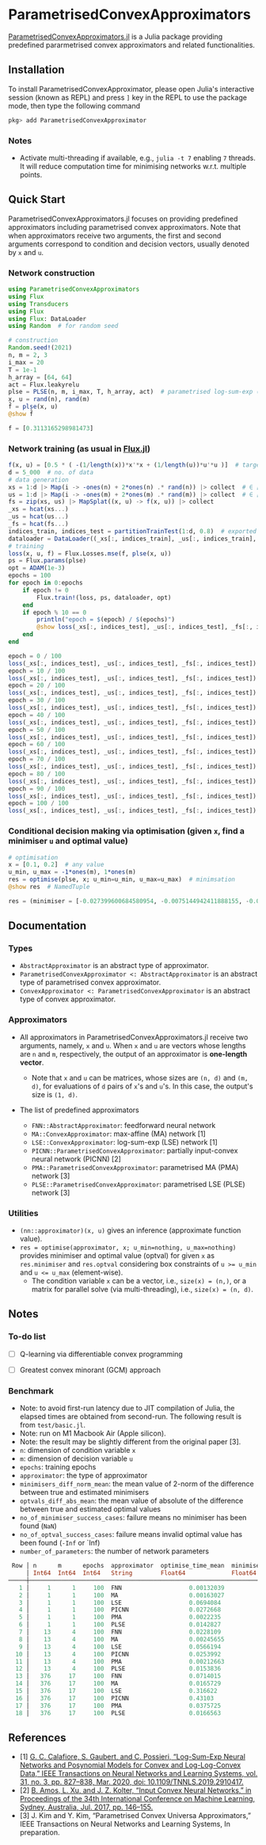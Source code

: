 # ParametrisedConvexApproximators

[ParametrisedConvexApproximators.jl](https://github.com/JinraeKim/ParametrisedConvexApproximators.jl) is a Julia package providing predefined pararmetrised convex approximators and related functionalities.

## Installation
To install ParametrisedConvexApproximator,
please open Julia's interactive session (known as REPL) and press `]` key
in the REPL to use the package mode, then type the following command

```julia
pkg> add ParametrisedConvexApproximator
```

### Notes
- Activate multi-threading if available, e.g., `julia -t 7` enabling `7` threads.
It will reduce computation time for minimising networks w.r.t. multiple points.

## Quick Start
ParametrisedConvexApproximators.jl focuses on providing predefined approximators including parametrised convex approximators.
Note that when approximators receive two arguments, the first and second arguments correspond to
condition and decision vectors, usually denoted by `x` and `u`.
### Network construction
```julia
using ParametrisedConvexApproximators
using Flux
using Transducers
using Flux
using Flux: DataLoader
using Random  # for random seed

# construction
Random.seed!(2021)
n, m = 2, 3
i_max = 20
T = 1e-1
h_array = [64, 64]
act = Flux.leakyrelu
plse = PLSE(n, m, i_max, T, h_array, act)  # parametrised log-sum-exp (PLSE) network
x, u = rand(n), rand(m)
f̂ = plse(x, u)
@show f̂
```

```julia
f̂ = [0.3113165298981473]
```

### Network training (as usual in [Flux.jl](https://github.com/FluxML/Flux.jl))
```julia
f(x, u) = [0.5 * ( -(1/length(x))*x'*x + (1/length(u))*u'*u )]  # target function
d = 5_000  # no. of data
# data generation
xs = 1:d |> Map(i -> -ones(n) + 2*ones(n) .* rand(n)) |> collect  # ∈ [-1, 1]^{n}
us = 1:d |> Map(i -> -ones(m) + 2*ones(m) .* rand(m)) |> collect  # ∈ [-1, 1]^{m}
fs = zip(xs, us) |> MapSplat((x, u) -> f(x, u)) |> collect
_xs = hcat(xs...)
_us = hcat(us...)
_fs = hcat(fs...)
indices_train, indices_test = partitionTrainTest(1:d, 0.8)  # exported from `ParametrisedConvexApproximators`; train:test = 80:20
dataloader = DataLoader((_xs[:, indices_train], _us[:, indices_train], _fs[:, indices_train],), batchsize=16)
# training
loss(x, u, f) = Flux.Losses.mse(f, plse(x, u))
ps = Flux.params(plse)
opt = ADAM(1e-3)
epochs = 100
for epoch in 0:epochs
    if epoch != 0
        Flux.train!(loss, ps, dataloader, opt)
    end
    if epoch % 10 == 0
        println("epoch = $(epoch) / $(epochs)")
        @show loss(_xs[:, indices_test], _us[:, indices_test], _fs[:, indices_test])
    end
end
```

```julia
epoch = 0 / 100
loss(_xs[:, indices_test], _us[:, indices_test], _fs[:, indices_test]) = 0.14123486681126265
epoch = 10 / 100
loss(_xs[:, indices_test], _us[:, indices_test], _fs[:, indices_test]) = 9.20156070602013e-5
epoch = 20 / 100
loss(_xs[:, indices_test], _us[:, indices_test], _fs[:, indices_test]) = 8.428795608023727e-5
epoch = 30 / 100
loss(_xs[:, indices_test], _us[:, indices_test], _fs[:, indices_test]) = 6.0756725678295076e-5
epoch = 40 / 100
loss(_xs[:, indices_test], _us[:, indices_test], _fs[:, indices_test]) = 7.063355164819796e-5
epoch = 50 / 100
loss(_xs[:, indices_test], _us[:, indices_test], _fs[:, indices_test]) = 6.08100029278485e-5
epoch = 60 / 100
loss(_xs[:, indices_test], _us[:, indices_test], _fs[:, indices_test]) = 4.319644378100754e-5
epoch = 70 / 100
loss(_xs[:, indices_test], _us[:, indices_test], _fs[:, indices_test]) = 7.028416247739685e-5
epoch = 80 / 100
loss(_xs[:, indices_test], _us[:, indices_test], _fs[:, indices_test]) = 2.713945900329595e-5
epoch = 90 / 100
loss(_xs[:, indices_test], _us[:, indices_test], _fs[:, indices_test]) = 3.524764563503706e-5
epoch = 100 / 100
loss(_xs[:, indices_test], _us[:, indices_test], _fs[:, indices_test]) = 3.102460393375972e-5
```

### Conditional decision making via optimisation (given `x`, find a minimiser `u` and optimal value)
```julia
# optimisation
x = [0.1, 0.2]  # any value
u_min, u_max = -1*ones(m), 1*ones(m)
res = optimise(plse, x; u_min=u_min, u_max=u_max)  # minimsation
@show res  # NamedTuple
```

```julia
res = (minimiser = [-0.027399600684580954, -0.0075144942411888155, -0.015772687025402597], optval = [-0.007673806913150762])
```

## Documentation
### Types
- `AbstractApproximator` is an abstract type of approximator.
- `ParametrisedConvexApproximator <: AbstractApproximator` is an abstract type of parametrised convex approximator.
- `ConvexApproximator <: ParametrisedConvexApproximator` is an abstract type of convex approximator.

### Approximators
- All approximators in ParametrisedConvexApproximators.jl receive two arguments, namely, `x` and `u`.
When `x` and `u` are vectors whose lengths are `n` and `m`, respectively,
the output of an approximator is **one-length vector**.
    - Note that `x` and `u` can be matrices, whose sizes are `(n, d)` and `(m, d)`,
    for evaluations of `d` pairs of `x`'s and `u`'s.
    In this case, the output's size is `(1, d)`.

- The list of predefined approximators
    - `FNN::AbstractApproximator`: feedforward neural network
    - `MA::ConvexApproximator`: max-affine (MA) network [1]
    - `LSE::ConvexApproximator`: log-sum-exp (LSE) network [1]
    - `PICNN::ParametrisedConvexApproximator`: partially input-convex neural network (PICNN) [2]
    - `PMA::ParametrisedConvexApproximator`: parametrised MA (PMA) network [3]
    - `PLSE::ParametrisedConvexApproximator`: parametrised LSE (PLSE) network [3]

### Utilities
- `(nn::approximator)(x, u)` gives an inference (approximate function value).
- `res = optimise(approximator, x; u_min=nothing, u_max=nothing)` provides
minimiser and optimal value (optval) for given `x` as `res.minimiser` and `res.optval`
considering box constraints of `u >= u_min` and `u <= u_max` (element-wise).
    - The condition variable `x` can be a vector, i.e., `size(x) = (n,)`,
    or a matrix for parallel solve (via multi-threading), i.e., `size(x) = (n, d)`.


## Notes
### To-do list
- [ ] Q-learning via differentiable convex programming
- [ ] Greatest convex minorant (GCM) approach


### Benchmark
- Note: to avoid first-run latency due to JIT compilation of Julia, the elapsed times are obtained from second-run.
The following result is from `test/basic.jl`.
- Note: run on M1 Macbook Air (Apple silicon).
- Note: the result may be slightly different from the original paper [3].
- `n`: dimension of condition variable `x`
- `m`: dimension of decision variable `u`
- `epochs`: training epochs
- `approximator`: the type of approximator
- `minimisers_diff_norm_mean`: the mean value of 2-norm of the difference between true and estimated minimisers
- `optvals_diff_abs_mean`: the mean value of absolute of the difference between true and estimated optimal values
- `no_of_minimiser_success_cases`: failure means no minimiser has been found (`NaN`)
- `no_of_optval_success_cases`: failure means invalid optimal value has been found (`-Inf` or `Inf)
- `number_of_parameters`: the number of network parameters

```julia
 Row │ n      m      epochs  approximator  optimise_time_mean  minimisers_diff_norm_mean  optvals_diff_abs_mean  no_of_minimiser_success  no_of_optval_success  number_of_parameters
     │ Int64  Int64  Int64   String        Float64             Float64                    Float64                Int64                    Int64                 Int64
─────┼───────────────────────────────────────────────────────────────────────────────────────────────────────────────────────────────────────────────────────────────────────────────
   1 │     1      1     100  FNN                   0.00132039                 0.0339567              0.00835098                      500                   500                  4417
   2 │     1      1     100  MA                    0.00163027                 0.0517859              0.131502                        500                   500                    90
   3 │     1      1     100  LSE                   0.0694084                  0.00626685             0.126809                        500                   500                    90
   4 │     1      1     100  PICNN                 0.0272668                  0.050802               0.100065                        500                   499                 25608
   5 │     1      1     100  PMA                   0.0022235                  0.324986               0.0189862                       500                   500                  8188
   6 │     1      1     100  PLSE                  0.0142827                  0.00257412             0.00157031                      500                   500                  8188
   7 │    13      4     100  FNN                   0.0228109                  0.998098               0.179316                        500                   500                  5377
   8 │    13      4     100  MA                    0.00245655                 0.219982               0.063618                        500                   500                   540
   9 │    13      4     100  LSE                   0.0566194                  0.0561577              0.0360103                       500                   500                   540
  10 │    13      4     100  PICNN                 0.0253992                  0.366856               0.0343946                       500                   500                 27987
  11 │    13      4     100  PMA                   0.00212663                 0.498253               0.015404                        500                   500                 14806
  12 │    13      4     100  PLSE                  0.0153836                  0.0568649              0.00995584                      500                   500                 14806
  13 │   376     17     100  FNN                   0.0714015                  2.94953                0.165373                        500                   500                 29441
  14 │   376     17     100  MA                    0.0165729                  4.10848                0.125641                        500                   500                 11820
  15 │   376     17     100  LSE                   0.316622                   4.01288                0.115364                        500                   500                 11820
  16 │   376     17     100  PICNN                 0.43103                    3.79597                0.132973                        500                   500                 84534
  17 │   376     17     100  PMA                   0.0375725                  3.51644                0.0878767                       500                   500                 63388
  18 │   376     17     100  PLSE                  0.0166563                  0.568872               0.0828379                       500                   500                 63388
```

## References
- [1] [G. C. Calafiore, S. Gaubert, and C. Possieri, “Log-Sum-Exp Neural Networks and Posynomial Models for Convex and Log-Log-Convex Data,” IEEE Transactions on Neural Networks and Learning Systems, vol. 31, no. 3, pp. 827–838, Mar. 2020, doi: 10.1109/TNNLS.2019.2910417.](https://ieeexplore.ieee.org/abstract/document/8715799?casa_token=ptHxee1NJ30AAAAA:etAIY0UkR0yg6YK7mgtEzCzHavM0d6Cos1VNzpn0cw5hbiEnFnAxNDm1rflWjDAOa-iO6xU5Lg)
- [2] [B. Amos, L. Xu, and J. Z. Kolter, “Input Convex Neural Networks,” in Proceedings of the 34th International Conference on Machine Learning, Sydney, Australia, Jul. 2017, pp. 146–155.](http://proceedings.mlr.press/v70/amos17b.html)
- [3] J. Kim and Y. Kim, “Parametrised Convex Universa Approximators,” IEEE Transactions on Neural Networks and Learning Systems, In preparation.
